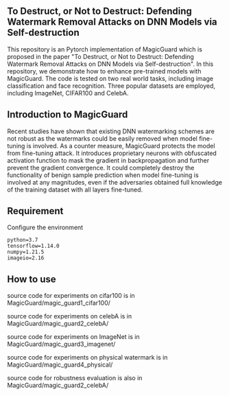## To Destruct, or Not to Destruct: Defending Watermark Removal Attacks on DNN Models via Self-destruction
This repository is an Pytorch implementation of MagicGuard which is proposed in the paper "To Destruct, or Not to Destruct: Defending Watermark Removal Attacks on DNN Models via Self-destruction". In this repository, we demonstrate how to enhance pre-trained models with MagicGuard. The code is tested on two real world tasks, including image classification and face recognition. Three popular datasets are employed, including ImageNet, CIFAR100 and CelebA. 


## Introduction to MagicGuard
Recent studies have shown that existing DNN watermarking schemes are not robust as the watermarks could be easily removed when model fine-tuning is involved. As a counter measure, MagicGuard  protects the model from fine-tuning attack. It introduces proprietary neurons with obfuscated activation function to mask the gradient in backpropagation and further prevent the gradient convergence. It could completely destroy the functionality of benign sample prediction when model fine-tuning is involved at any magnitudes, even if the adversaries obtained full knowledge of the training dataset with all layers fine-tuned.

## Requirement

Configure the environment

```
python=3.7
tensorflow=1.14.0
numpy=1.21.5
imageio=2.16
```

## How to use

source code for experiments on cifar100 is in MagicGuard/magic_guard1_cifar100/  

source code for experiments on celebA is in MagicGuard/magic_guard2_celebA/  

source code for experiments on ImageNet is in MagicGuard/magic_guard3_imagenet/  

source code for experiments on physical watermark is in MagicGuard/magic_guard4_physical/  

source code for robustness evaluation is also in MagicGuard/magic_guard2_celebA/  

